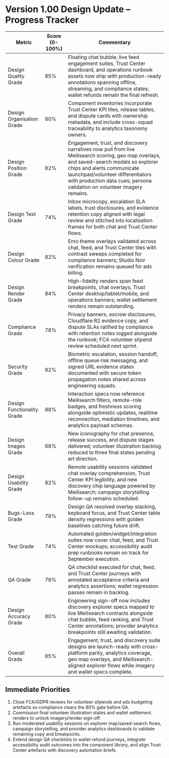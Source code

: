 # Version 1.00 Design Update – Progress Tracker

| Metric | Score (0-100%) | Commentary |
|--------|----------------|------------|
| Design Quality Grade | 85% | Floating chat bubble, live feed engagement suites, Trust Center dashboard, and operations runbook assets now ship with production-ready annotations spanning offline, streaming, and compliance states; wallet refunds remain the final refresh. |
| Design Organisation Grade | 80% | Component inventories incorporate Trust Center KPI tiles, release tables, and dispute cards with ownership metadata, and include cross-squad traceability to analytics taxonomy owners. |
| Design Position Grade | 82% | Engagement, trust, and discovery narratives now pull from live Meilisearch scoring, geo map overlays, and saved-search modals so explorer chips and alerts communicate launchpad/volunteer differentiators with production data cues; persona validation on volunteer imagery remains. |
| Design Text Grade | 74% | Inbox microcopy, escalation SLA labels, trust disclosures, and evidence retention copy aligned with legal review and stitched into localisation frames for both chat and Trust Center flows. |
| Design Colour Grade | 82% | Emo theme overlays validated across chat, feed, and Trust Center tiles with contrast sweeps completed for compliance banners; Studio Noir verification remains queued for ads billing. |
| Design Render Grade | 84% | High-fidelity renders span feed breakpoints, chat overlays, Trust Center desktop/tablet/mobile, and operations banners; wallet settlement renders remain outstanding. |
| Compliance Grade | 78% | Privacy banners, escrow disclosures, Cloudflare R2 evidence copy, and dispute SLAs ratified by compliance with retention notes logged alongside the runbook; FCA volunteer stipend review scheduled next sprint. |
| Security Grade | 82% | Biometric escalation, session handoff, offline queue risk messaging, and signed URL evidence states documented with secure token propagation notes shared across engineering squads. |
| Design Functionality Grade | 88% | Interaction specs now reference Meilisearch filters, remote-role badges, and freshness scoring alongside optimistic updates, realtime reconnection, mediation timelines, and analytics payload schemas. |
| Design Images Grade | 68% | New iconography for chat presence, release success, and dispute stages delivered; volunteer illustration backlog reduced to three final states pending art direction. |
| Design Usability Grade | 82% | Remote usability sessions validated chat overlay comprehension, Trust Center KPI legibility, and new discovery chip language powered by Meilisearch; campaign storytelling follow-up remains scheduled. |
| Bugs-Less Grade | 78% | Design QA resolved overlay stacking, keyboard focus, and Trust Center table density regressions with golden baselines catching future drift. |
| Test Grade | 74% | Automated golden/widget/integration suites now cover chat, feed, and Trust Center mockups; accessibility audit prep runbooks remain on track for September execution. |
| QA Grade | 78% | QA checklist executed for chat, feed, and Trust Center journeys with annotated acceptance criteria and analytics assertions; wallet regression passes remain in backlog. |
| Design Accuracy Grade | 80% | Engineering sign-off now includes discovery explorer specs mapped to live Meilisearch contracts alongside chat bubble, feed ranking, and Trust Center annotations; provider analytics breakpoints still awaiting validation. |
| Overall Grade | 85% | Engagement, trust, and discovery suite designs are launch-ready with cross-platform parity, analytics coverage, geo map overlays, and Meilisearch-aligned explorer flows while imagery and wallet specs complete. |
## Immediate Priorities
1. Close FCA/GDPR reviews for volunteer stipends and ads budgeting artefacts so compliance clears the 80% gate before GA.
2. Commission final volunteer illustration states and wallet settlement renders to unlock imagery/render sign-off.
3. Run moderated usability sessions on explorer map/saved-search flows, campaign storytelling, and provider analytics dashboards to validate remaining copy and breakpoints.
4. Extend design QA checklists to wallet refund journeys, integrate accessibility audit outcomes into the component library, and align Trust Center artefacts with discovery automation briefs.
